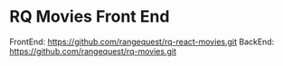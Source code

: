 # RQ Movies Front End

FrontEnd: https://github.com/rangequest/rq-react-movies.git
BackEnd: https://github.com/rangequest/rq-movies.git
